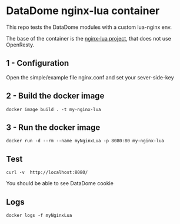 # DataDome nginx-lua container
This repo tests the DataDome modules with a custom lua-nginx env.

The base of the container is the [nginx-lua project](https://github.com/fabiocicerchia/nginx-lua/), that does not use OpenResty.


## 1 -  Configuration
Open the simple/example file nginx.conf and set your sever-side-key


## 2 - Build the docker image
```
docker image build . -t my-nginx-lua
```

## 3 - Run the docker image
```
docker run -d --rm --name myNginxLua -p 8080:80 my-nginx-lua
```

## Test
```
curl -v  http://localhost:8080/
```
You should be able to see DataDome cookie

## Logs
```
docker logs -f myNginxLua
```
